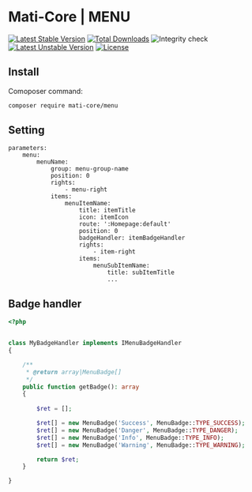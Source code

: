 # Mati-Core  | MENU

[![Latest Stable Version](https://poser.pugx.org/mati-core/menu/v)](//packagist.org/packages/mati-core/menu)
[![Total Downloads](https://poser.pugx.org/mati-core/menu/downloads)](//packagist.org/packages/mati-core/menu)
![Integrity check](https://github.com/mati-core/menu/workflows/Integrity%20check/badge.svg)
[![Latest Unstable Version](https://poser.pugx.org/mati-core/menu/v/unstable)](//packagist.org/packages/mati-core/menu)
[![License](https://poser.pugx.org/mati-core/menu/license)](//packagist.org/packages/mati-core/menu)

Install
-------

Comoposer command:
```bash
composer require mati-core/menu
```

Setting
-------

```neon
parameters:
	menu:
		menuName:
			group: menu-group-name
			position: 0
			rights:
				- menu-right
			items:
				menuItemName:
					title: itemTitle
					icon: itemIcon
					route: ':Homepage:default'
					position: 0
					badgeHandler: itemBadgeHandler
					rights:
						- item-right
                    items:
                    	menuSubItemName:
                    		title: subItemTitle
                    		...
```

Badge handler
-------------

```php
<?php


class MyBadgeHandler implements IMenuBadgeHandler
{

	/**
	 * @return array|MenuBadge[]
	 */
	public function getBadge(): array
	{
		
		$ret = [];

		$ret[] = new MenuBadge('Success', MenuBadge::TYPE_SUCCESS);
		$ret[] = new MenuBadge('Danger', MenuBadge::TYPE_DANGER);
		$ret[] = new MenuBadge('Info', MenuBadge::TYPE_INFO);
		$ret[] = new MenuBadge('Warning', MenuBadge::TYPE_WARNING);

		return $ret;
	}

}
```